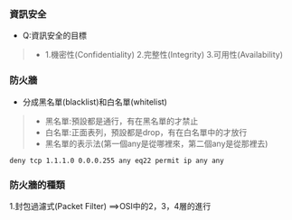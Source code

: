 ### 資訊安全 
* Q:資訊安全的目標
>* 1.機密性(Confidentiality) 2.完整性(Integrity) 3.可用性(Availability)
### 防火牆
* 分成黑名單(blacklist)和白名單(whitelist)
>* 黑名單:預設都是通行，有在黑名單的才禁止
>* 白名單:正面表列，預設都是drop，有在白名單中的才放行
>* 黑名單的表示法(第一個any是從哪裡來，第二個any是從那裡去)
```
deny tcp 1.1.1.0 0.0.0.255 any eq22 permit ip any any
```
### 防火牆的種類
1.封包過濾式(Packet Filter) ==>OSI中的2，3，4層的進行

